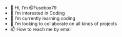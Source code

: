 - 👋 Hi, I’m @Fusebox79
- 👀 I’m interested in Coding
- 🌱 I’m currently learning coding
- 💞️ I’m looking to collaborate on all kinds of projects 
- 📫 How to reach me by email 

<!---
Fusebox79/Fusebox79 is a ✨ special ✨ repository because its `README.md` (this file) appears on your GitHub profile.
You can click the Preview link to take a look at your changes.
--->
